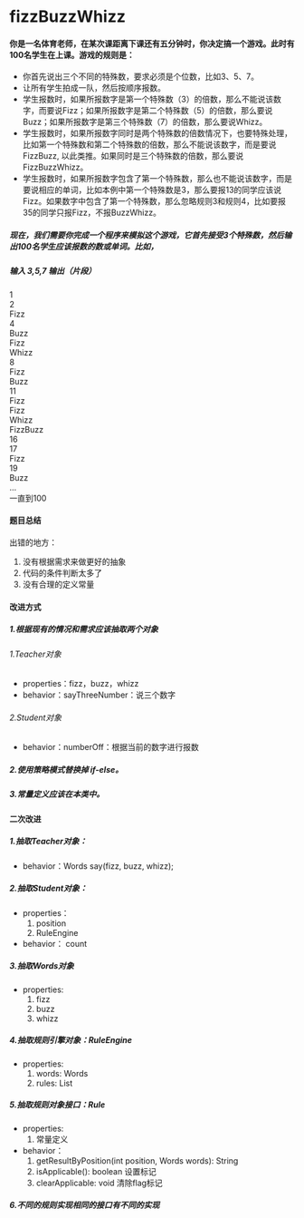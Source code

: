# fizzBuzzWhizz
#### 你是一名体育老师，在某次课距离下课还有五分钟时，你决定搞一个游戏。此时有100名学生在上课。游戏的规则是：
* 你首先说出三个不同的特殊数，要求必须是个位数，比如3、5、7。
* 让所有学生拍成一队，然后按顺序报数。
* 学生报数时，如果所报数字是第一个特殊数（3）的倍数，那么不能说该数字，而要说Fizz；如果所报数字是第二个特殊数（5）的倍数，那么要说Buzz；如果所报数字是第三个特殊数（7）的倍数，那么要说Whizz。
* 学生报数时，如果所报数字同时是两个特殊数的倍数情况下，也要特殊处理，比如第一个特殊数和第二个特殊数的倍数，那么不能说该数字，而是要说FizzBuzz, 以此类推。如果同时是三个特殊数的倍数，那么要说FizzBuzzWhizz。
* 学生报数时，如果所报数字包含了第一个特殊数，那么也不能说该数字，而是要说相应的单词，比如本例中第一个特殊数是3，那么要报13的同学应该说Fizz。如果数字中包含了第一个特殊数，那么忽略规则3和规则4，比如要报35的同学只报Fizz，不报BuzzWhizz。
##### 现在，我们需要你完成一个程序来模拟这个游戏，它首先接受3个特殊数，然后输出100名学生应该报数的数或单词。比如， 
##### 输入 3,5,7 输出（片段）
1   
2  
Fizz  
4  
Buzz  
Fizz  
Whizz  
8  
Fizz  
Buzz  
11  
Fizz  
Fizz  
Whizz  
FizzBuzz  
16  
17  
Fizz  
19  
Buzz   
…   
一直到100

#### 题目总结
出错的地方：  
1. 没有根据需求来做更好的抽象  
2. 代码的条件判断太多了  
3. 没有合理的定义常量
#### 改进方式
##### 1.根据现有的情况和需求应该抽取两个对象
###### 1.Teacher对象
* properties：fizz，buzz，whizz
* behavior：sayThreeNumber：说三个数字
###### 2.Student对象
* behavior：numberOff：根据当前的数字进行报数

##### 2.使用策略模式替换掉 if-else。
##### 3.常量定义应该在本类中。

#### 二次改进  
##### 1.抽取Teacher对象：
* behavior：Words say(fizz, buzz, whizz);  
##### 2.抽取Student对象：  
* properties：   
    1. position   
    2. RuleEngine  
* behavior： count 
##### 3.抽取Words对象
* properties:  
    1. fizz
    2. buzz
    3. whizz
##### 4.抽取规则引擎对象：RuleEngine
* properties: 
    1. words: Words
    2. rules: List<Rule>
##### 5.抽取规则对象接口：Rule
* properties:  
    1. 常量定义
* behavior： 
    1. getResultByPosition(int position, Words words): String
    2. isApplicable(): boolean 设置标记
    3. clearApplicable: void 清除flag标记
##### 6.不同的规则实现相同的接口有不同的实现 
